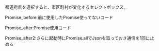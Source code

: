 都道府県を選択すると、市区町村が変化するセレクトボックス。

Promise_before:前に使用したPromise使ってないコード

Promise_after:Promise使用コード

Promise_after2:さらに起動時にPromise.allでJsonを取っておき通信を1回に止める
